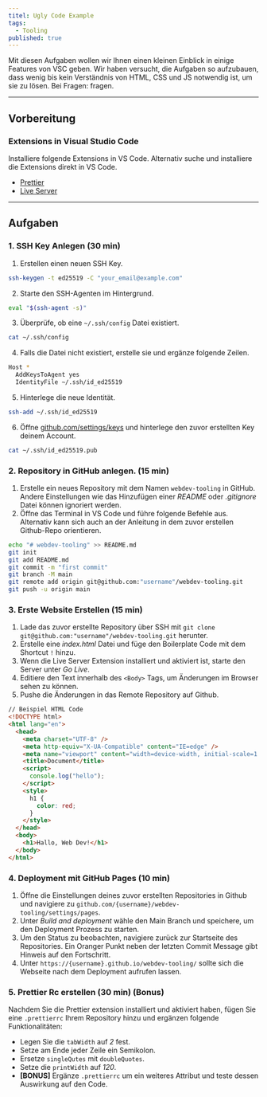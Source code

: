 ```yaml
---
titel: Ugly Code Example
tags:
  - Tooling
published: true
---
```


Mit diesen Aufgaben wollen wir Ihnen einen kleinen Einblick in einige Features von VSC geben. Wir haben versucht, die Aufgaben so aufzubauen, dass wenig bis kein Verständnis von HTML, CSS und JS notwendig ist, um sie zu lösen. Bei Fragen: fragen.

---

## Vorbereitung

### Extensions in Visual Studio Code

Installiere folgende Extensions in VS Code. Alternativ suche und installiere die Extensions direkt in VS Code.

- [Prettier](https://marketplace.visualstudio.com/items?itemName=esbenp.prettier-vscode)
- [Live Server](https://marketplace.visualstudio.com/items?itemName=ritwickdey.LiveServer)

---

## Aufgaben

### 1. SSH Key Anlegen (30 min)

1. Erstellen einen neuen SSH Key.
```bash
ssh-keygen -t ed25519 -C "your_email@example.com" 
```

2. Starte den SSH-Agenten im Hintergrund.
```bash
eval "$(ssh-agent -s)"
```

3. Überprüfe, ob eine `~/.ssh/config` Datei existiert. 
```bash
cat ~/.ssh/config
```
4. Falls die Datei nicht existiert, erstelle sie und ergänze folgende Zeilen.
```bash
Host *
  AddKeysToAgent yes
  IdentityFile ~/.ssh/id_ed25519
```

5. Hinterlege die neue Identität.
```bash
ssh-add ~/.ssh/id_ed25519
```

6. Öffne [github.com/settings/keys](https://github.com/settings/keys) und hinterlege den zuvor erstellten Key deinem Account.
```bash
cat ~/.ssh/id_ed25519.pub
```

### 2. Repository in GitHub anlegen. (15 min) 

1. Erstelle ein neues Repository mit dem Namen `webdev-tooling` in GitHub. Andere Einstellungen wie das Hinzufügen einer _README_ oder  _.gitignore_ Datei können ignoriert werden.
2. Öffne das Terminal in VS Code und führe folgende Befehle aus. Alternativ kann sich auch an der Anleitung in dem zuvor erstellen Github-Repo orientieren.

```bash
echo "# webdev-tooling" >> README.md
git init
git add README.md
git commit -m "first commit"
git branch -M main
git remote add origin git@github.com:"username"/webdev-tooling.git
git push -u origin main
```

### 3. Erste Website Erstellen (15 min)

1. Lade das zuvor erstellte Repository über SSH mit `git clone git@github.com:"username"/webdev-tooling.git` herunter.
2. Erstelle eine _index.html_ Datei und füge den Boilerplate Code mit dem Shortcut `!` hinzu.
3. Wenn die Live Server Extension installiert und aktiviert ist, starte den Server unter _Go Live_.
4. Editiere den Text innerhalb des `<Body>` Tags, um Änderungen im Browser sehen zu können.
5. Pushe die Änderungen in das Remote Repository auf Github.

```html
// Beispiel HTML Code
<!DOCTYPE html>
<html lang="en">
  <head>
    <meta charset="UTF-8" />
    <meta http-equiv="X-UA-Compatible" content="IE=edge" />
    <meta name="viewport" content="width=device-width, initial-scale=1.0" />
    <title>Document</title>
    <script>
      console.log("hello");
    </script>
    <style>
      h1 {
        color: red;
      }
    </style>
  </head>
  <body>
    <h1>Hallo, Web Dev!</h1>
  </body>
</html>
```

### 4. Deployment mit GitHub Pages (10 min)

1. Öffne die Einstellungen deines zuvor erstellten Repositories in Github und navigiere zu `github.com/{username}/webdev-tooling/settings/pages`.
2. Unter _Build and deployment_ wähle den Main Branch und speichere, um den Deployment Prozess zu starten.
3. Um den Status zu beobachten, navigiere zurück zur Startseite des Repositories. Ein Oranger Punkt neben der letzten Commit Message gibt Hinweis auf den Fortschritt.
4. Unter `https://{username}.github.io/webdev-tooling/` sollte sich die Webseite nach dem Deployment aufrufen lassen.



### 5. Prettier Rc erstellen (30 min) (Bonus)

Nachdem Sie die Prettier extension installiert und aktiviert haben, fügen Sie eine `.prettierrc` Ihrem Repository hinzu und ergänzen folgende Funktionalitäten:

- Legen Sie die `tabWidth` auf _2_ fest.
- Setze am Ende jeder Zeile ein Semikolon.
- Ersetze `singleQutes` mit `doubleQuotes`.
- Setze die `printWidth` auf _120_.
- **[BONUS]** Ergänze `.prettierrc` um ein weiteres Attribut und teste dessen Auswirkung auf den Code.


